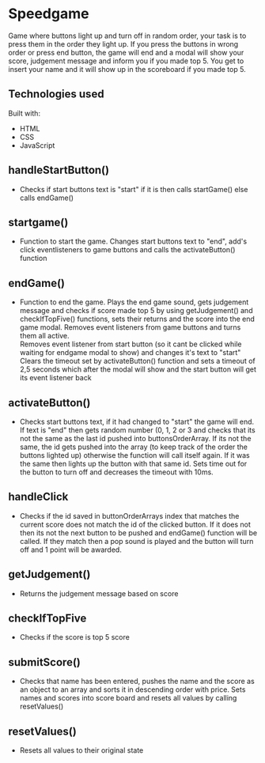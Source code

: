 # Speedgame

Game where buttons light up and turn off in random order, your task is to press them in the order they light up.
If you press the buttons in wrong order or press end button, the game will end and a modal will
show your score, judgement message and inform you if you made top 5. You get to insert your name and it will show up in the scoreboard if you made top 5.

## Technologies used

Built with:

- HTML
- CSS
- JavaScript

## **handleStartButton()**

- Checks if start buttons text is "start" if it is then calls startGame() else calls endGame()

## **startgame()**

- Function to start the game. Changes start buttons text to "end", add's click eventlisteners to game buttons and calls the activateButton() function

## **endGame()**

- Function to end the game. Plays the end game sound, gets judgement message and checks if score made top 5 by using getJudgement() and
  checkIfTopFive() functions, sets their returns and the score into the end game modal. Removes event listeners from game buttons and turns them all active.  
  Removes event listener from start button (so it cant be clicked while waiting for endgame modal to show) and changes it's text to "start"
  Clears the timeout set by activateButton() function and sets a timeout of 2,5 seconds which after the modal will show and the start button will get its event listener back

## **activateButton()**

- Checks start buttons text, if it had changed to "start" the game will end. If text is "end" then gets random number (0, 1, 2 or 3 and checks that its not the same as the last id pushed into buttonsOrderArray. If its not the same, the id gets pushed into the array (to keep track of the order the buttons lighted up) otherwise the function will call itself again. If it was the same then lights up the button with that same id. Sets time out for the button to turn off and decreases the timeout with 10ms.

## **handleClick**

- Checks if the id saved in buttonOrderArrays index that matches the current score does not match the id of the clicked button. If it does not then its not the next button to be pushed and endGame() function will be called. If they match then a pop sound is played and the button will turn off and 1 point will be awarded.

## **getJudgement()**

- Returns the judgement message based on score

## **checkIfTopFive**

- Checks if the score is top 5 score

## **submitScore()**

- Checks that name has been entered, pushes the name and the score as an object to an
  array and sorts it in descending order with price. Sets names and scores into score
  board and resets all values by calling resetValues()

## **resetValues()**

- Resets all values to their original state
